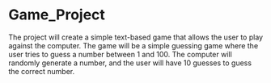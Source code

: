 # Game_Project
The project will create a simple text-based game that allows the user to play against the computer. The game will be a simple guessing game where the user tries to guess a number between 1 and 100. The computer will randomly generate a number, and the user will have 10 guesses to guess the correct number.
